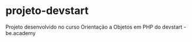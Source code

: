 # projeto-devstart

Projeto desenvolvido no curso Orientação a Objetos em PHP do devstart - 
be.academy
